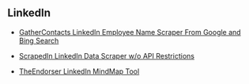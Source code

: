 ## LinkedIn

- [GatherContacts LinkedIn Employee Name Scraper From Google and Bing Search](https://github.com/clr2of8/GatherContacts)

- [ScrapedIn LinkedIn Data Scraper w/o API Restrictions](https://github.com/dchrastil/ScrapedIn)

- [TheEndorser LinkedIn MindMap Tool](https://github.com/eth0izzle/the-endorser)
